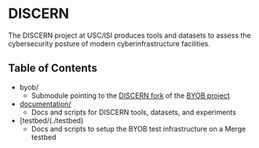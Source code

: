 # DISCERN

The DISCERN project at USC/ISI produces tools and datasets to assess the cybersecurity posture of
modern cyberinfrastructure facilities.

## Table of Contents

- byob/
  - Submodule pointing to the [DISCERN fork](https://github.com/STEELISI/byob) of the [BYOB project](https://byob.dev/)
- [documentation/](./documentation)
  - Docs and scripts for DISCERN tools, datasets, and experiments
- [testbed/(./testbed)
  - Docs and scripts to setup the BYOB test infrastructure on a Merge testbed

